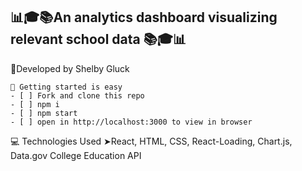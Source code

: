 ## 📊🎓📚An analytics dashboard visualizing relevant school data  📚🎓📊

👀Developed by Shelby Gluck

```
🔐 Getting started is easy
- [ ] Fork and clone this repo
- [ ] npm i
- [ ] npm start
- [ ] open in http://localhost:3000 to view in browser
```

💻 Technologies Used
➤React, HTML, CSS, React-Loading, Chart.js, Data.gov College Education API